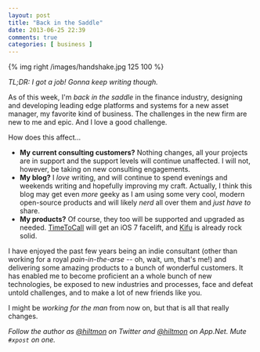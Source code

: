 ```yaml
---
layout: post
title: "Back in the Saddle"
date: 2013-06-25 22:39
comments: true
categories: [ business ]
---
```


{% img right /images/handshake.jpg 125 100 %}

*TL;DR: I got a job! Gonna keep writing though.*

As of this week, I'm *back in the saddle* in the finance industry, designing and developing leading edge platforms and systems for a new asset manager, my favorite kind of business.  The challenges in the new firm are new to me and epic. And I love a good challenge.

How does this affect...

* **My current consulting customers?** Nothing changes, all your projects are in support and the support levels will continue unaffected. I will not, however, be taking on new consulting engagements.
* **My blog?** I *love* writing, and will continue to spend evenings and weekends writing and hopefully improving my craft. Actually, I think this blog may get even *more* geeky as I am using some very cool, modern open-source products and will likely *nerd* all over them and *just have to* share.
* **My products?** Of course, they too will be supported and upgraded as needed. [TimeToCall](https://hiltmon.com/timetocall/) will get an iOS 7 facelift, and [Kifu](http://www.kifuapp.com) is already rock solid.

I have enjoyed the past few years being an indie consultant (<span class="light">other than working for a royal *pain-in-the-arse* -- oh, wait, um, that's me!</span>) and delivering some amazing products to a bunch of wonderful customers. It has enabled me to become proficient an a whole bunch of new technologies, be exposed to new industries and processes, face and defeat untold challenges, and to make a lot of new friends like you.

I might be *working for the man* from now on, but that is all that really changes.

*Follow the author as [@hiltmon](http://twitter.com/hiltmon) on Twitter and [@hiltmon](http://alpha.app.net/hiltmon) on App.Net. Mute `#xpost` on one.*